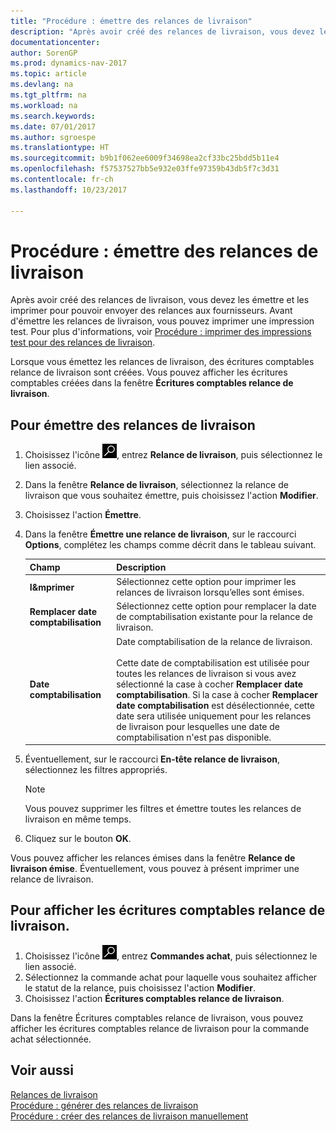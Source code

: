 ```yaml
---
title: "Procédure : émettre des relances de livraison"
description: "Après avoir créé des relances de livraison, vous devez les émettre et les imprimer pour pouvoir envoyer des relances aux fournisseurs. Avant d'émettre les relances de livraison, vous pouvez imprimer une impression test."
documentationcenter: 
author: SorenGP
ms.prod: dynamics-nav-2017
ms.topic: article
ms.devlang: na
ms.tgt_pltfrm: na
ms.workload: na
ms.search.keywords: 
ms.date: 07/01/2017
ms.author: sgroespe
ms.translationtype: HT
ms.sourcegitcommit: b9b1f062ee6009f34698ea2cf33bc25bdd5b11e4
ms.openlocfilehash: f57537527bb5e932e03ffe97359b43db5f7c3d31
ms.contentlocale: fr-ch
ms.lasthandoff: 10/23/2017

---
```

# <a name="how-to-issue-delivery-reminders"></a>Procédure : émettre des relances de livraison
Après avoir créé des relances de livraison, vous devez les émettre et les imprimer pour pouvoir envoyer des relances aux fournisseurs. Avant d'émettre les relances de livraison, vous pouvez imprimer une impression test. Pour plus d'informations, voir [Procédure : imprimer des impressions test pour des relances de livraison](how-to-print-test-reports-for-delivery-reminders.md).  

Lorsque vous émettez les relances de livraison, des écritures comptables relance de livraison sont créées. Vous pouvez afficher les écritures comptables créées dans la fenêtre **Écritures comptables relance de livraison**.  

## <a name="to-issue-delivery-reminders"></a>Pour émettre des relances de livraison  

1.  Choisissez l'icône ![Page ou état pour la recherche](../../media/ui-search/search_small.png "icône Page ou état pour la recherche"), entrez **Relance de livraison**, puis sélectionnez le lien associé.  
2.  Dans la fenêtre **Relance de livraison**, sélectionnez la relance de livraison que vous souhaitez émettre, puis choisissez l'action **Modifier**.  
3.  Choisissez l'action **Émettre**.  
4.  Dans la fenêtre **Émettre une relance de livraison**, sur le raccourci **Options**, complétez les champs comme décrit dans le tableau suivant.  

    |Champ|Description|  
    |---------------------------------|---------------------------------------|  
    |**I&mprimer**|Sélectionnez cette option pour imprimer les relances de livraison lorsqu’elles sont émises.|  
    |**Remplacer date comptabilisation**|Sélectionnez cette option pour remplacer la date de comptabilisation existante pour la relance de livraison.|  
    |**Date comptabilisation**|Date comptabilisation de la relance de livraison.<br /><br /> Cette date de comptabilisation est utilisée pour toutes les relances de livraison si vous avez sélectionné la case à cocher **Remplacer date comptabilisation**. Si la case à cocher **Remplacer date comptabilisation** est désélectionnée, cette date sera utilisée uniquement pour les relances de livraison pour lesquelles une date de comptabilisation n'est pas disponible.|  

5.  Éventuellement, sur le raccourci **En-tête relance de livraison**, sélectionnez les filtres appropriés.  

    > [!NOTE]  
    >  Vous pouvez supprimer les filtres et émettre toutes les relances de livraison en même temps.  

6.  Cliquez sur le bouton **OK**.  

Vous pouvez afficher les relances émises dans la fenêtre **Relance de livraison émise**. Éventuellement, vous pouvez à présent imprimer une relance de livraison.  

## <a name="to-view-delivery-reminder-ledger-entries"></a>Pour afficher les écritures comptables relance de livraison.  

1.  Choisissez l'icône ![Page ou état pour la recherche](../../media/ui-search/search_small.png "icône Page ou état pour la recherche"), entrez **Commandes achat**, puis sélectionnez le lien associé.  
2.  Sélectionnez la commande achat pour laquelle vous souhaitez afficher le statut de la relance, puis choisissez l'action **Modifier**.  
3.  Choisissez l'action **Écritures comptables relance de livraison**.  

Dans la fenêtre Écritures comptables relance de livraison, vous pouvez afficher les écritures comptables relance de livraison pour la commande achat sélectionnée.  

## <a name="see-also"></a>Voir aussi  
 [Relances de livraison](delivery-reminders.md)   
 [Procédure : générer des relances de livraison](how-to-generate-delivery-reminders.md)   
 [Procédure : créer des relances de livraison manuellement](how-to-create-delivery-reminders-manually.md)

